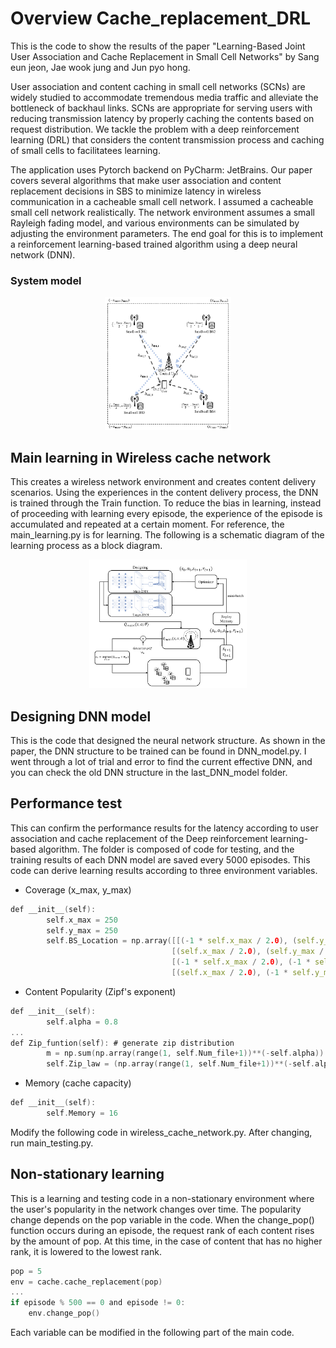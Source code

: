 # Overview Cache_replacement_DRL

This is the code to show the results of the paper "Learning-Based Joint User Association and Cache Replacement in Small Cell Networks" by Sang eun jeon, Jae wook jung and Jun pyo hong.

User association and content caching in small cell networks (SCNs) are widely studied to accommodate tremendous media traffic and alleviate the bottleneck of backhaul links. SCNs are appropriate for serving users with reducing transmission latency by properly caching the contents based on request distribution. We tackle the problem with a deep reinforcement learning (DRL) that considers the content transmission process and caching of small cells to facilitatees learning.

The application uses Pytorch backend on PyCharm: JetBrains. Our paper covers several algorithms that make user association and content replacement decisions in SBS to minimize latency in wireless communication in a cacheable small cell network. I assumed a cacheable small cell network realistically. The network environment assumes a small Rayleigh fading model, and various environments can be simulated by adjusting the environment parameters. The end goal for this is to implement a reinforcement learning-based trained algorithm using a deep neural network (DNN).

### System model
<p align="center"><img src="./figure/System_model.png" width="40%" height="40%"/></p>


## Main learning in Wireless cache network
This creates a wireless network environment and creates content delivery scenarios. Using the experiences in the content delivery process, the DNN is trained through the Train function. To reduce the bias in learning, instead of proceeding with learning every episode, the experience of the episode is accumulated and repeated at a certain moment. For reference, the main_learning.py is for learning. The following is a schematic diagram of the learning process as a block diagram.

<p align="center"><img src="./figure/Block_diagram.png" width="50%" height="50%"/></p>

## Designing DNN model 
This is the code that designed the neural network structure. As shown in the paper, the DNN structure to be trained can be found in DNN_model.py. I went through a lot of trial and error to find the current effective DNN, and you can check the old DNN structure in the last_DNN_model folder.


## Performance test
This can confirm the performance results for the latency according to user association and cache replacement of the Deep reinforcement learning-based algorithm. The folder is composed of code for testing, and the training results of each DNN model are saved every 5000 episodes. This code can derive learning results according to three environment variables.

* Coverage (x_max, y_max)
```c
def __init__(self):
        self.x_max = 250
        self.y_max = 250
        self.BS_Location = np.array([[(-1 * self.x_max / 2.0), (self.y_max / 2.0)],
                                    [(self.x_max / 2.0), (self.y_max / 2.0)],
                                    [(-1 * self.x_max / 2.0), (-1 * self.y_max / 2.0)],
                                    [(self.x_max / 2.0), (-1 * self.y_max / 2.0)]]) # SBS location
```
* Content Popularity (Zipf's exponent)
```c
def __init__(self):
        self.alpha = 0.8
...
def Zip_funtion(self): # generate zip distribution
        m = np.sum(np.array(range(1, self.Num_file+1))**(-self.alpha))
        self.Zip_law = (np.array(range(1, self.Num_file+1))**(-self.alpha)) / m
```
* Memory (cache capacity)
```c
def __init__(self):
        self.Memory = 16
```
Modify the following code in wireless_cache_network.py. After changing, run main_testing.py.

## Non-stationary learning 
This is a learning and testing code in a non-stationary environment where the user's popularity in the network changes over time. The popularity change depends on the pop variable in the code. When the change_pop() function occurs during an episode, the request rank of each content rises by the amount of pop. At this time, in the case of content that has no higher rank, it is lowered to the lowest rank.
```c
pop = 5
env = cache.cache_replacement(pop)
...
if episode % 500 == 0 and episode != 0:
    env.change_pop()
```
Each variable can be modified in the following part of the main code.
